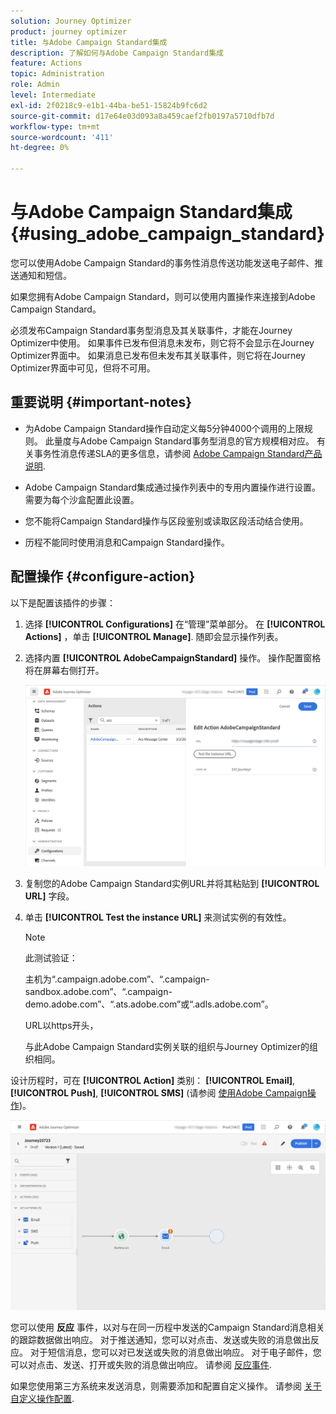```yaml
---
solution: Journey Optimizer
product: journey optimizer
title: 与Adobe Campaign Standard集成
description: 了解如何与Adobe Campaign Standard集成
feature: Actions
topic: Administration
role: Admin
level: Intermediate
exl-id: 2f0218c9-e1b1-44ba-be51-15824b9fc6d2
source-git-commit: d17e64e03d093a8a459caef2fb0197a5710dfb7d
workflow-type: tm+mt
source-wordcount: '411'
ht-degree: 0%

---
```


# 与Adobe Campaign Standard集成 {#using_adobe_campaign_standard}

您可以使用Adobe Campaign Standard的事务性消息传送功能发送电子邮件、推送通知和短信。

如果您拥有Adobe Campaign Standard，则可以使用内置操作来连接到Adobe Campaign Standard。

必须发布Campaign Standard事务型消息及其关联事件，才能在Journey Optimizer中使用。 如果事件已发布但消息未发布，则它将不会显示在Journey Optimizer界面中。 如果消息已发布但未发布其关联事件，则它将在Journey Optimizer界面中可见，但将不可用。

## 重要说明 {#important-notes}

* 为Adobe Campaign Standard操作自动定义每5分钟4000个调用的上限规则。 此量度与Adobe Campaign Standard事务型消息的官方规模相对应。 有关事务性消息传递SLA的更多信息，请参阅 [Adobe Campaign Standard产品说明](https://helpx.adobe.com/legal/product-descriptions/campaign-standard.html).

* Adobe Campaign Standard集成通过操作列表中的专用内置操作进行设置。 需要为每个沙盒配置此设置。

* 您不能将Campaign Standard操作与区段鉴别或读取区段活动结合使用。

* 历程不能同时使用消息和Campaign Standard操作。

## 配置操作 {#configure-action}

以下是配置该插件的步骤：

1. 选择 **[!UICONTROL Configurations]** 在“管理”菜单部分。 在  **[!UICONTROL Actions]** ，单击 **[!UICONTROL Manage]**. 随即会显示操作列表。

1. 选择内置 **[!UICONTROL AdobeCampaignStandard]** 操作。 操作配置窗格将在屏幕右侧打开。

   ![](assets/actioncampaign.png)

1. 复制您的Adobe Campaign Standard实例URL并将其粘贴到 **[!UICONTROL URL]** 字段。

1. 单击 **[!UICONTROL Test the instance URL]** 来测试实例的有效性。

   >[!NOTE]
   >
   >此测试验证：
   >
   >主机为“.campaign.adobe.com”、“.campaign-sandbox.adobe.com”、“.campaign-demo.adobe.com”、“.ats.adobe.com”或“.adls.adobe.com”。
   >
   >URL以https开头，
   >
   >与此Adobe Campaign Standard实例关联的组织与Journey Optimizer的组织相同。

设计历程时，可在 **[!UICONTROL Action]** 类别： **[!UICONTROL Email]**, **[!UICONTROL Push]**, **[!UICONTROL SMS]** (请参阅 [使用Adobe Campaign操作](../building-journeys/using-adobe-campaign-standard.md))。

![](assets/journey58.png)

您可以使用 **反应** 事件，以对与在同一历程中发送的Campaign Standard消息相关的跟踪数据做出响应。 对于推送通知，您可以对点击、发送或失败的消息做出反应。 对于短信消息，您可以对已发送或失败的消息做出响应。 对于电子邮件，您可以对点击、发送、打开或失败的消息做出响应。 请参阅 [反应事件](../building-journeys/reaction-events.md).

如果您使用第三方系统来发送消息，则需要添加和配置自定义操作。 请参阅 [关于自定义操作配置](../action/about-custom-action-configuration.md).
